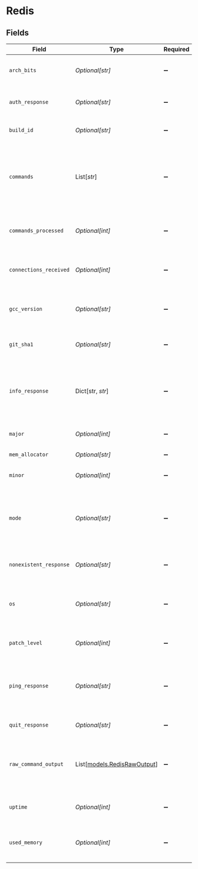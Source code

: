 # Redis


## Fields

| Field                                                                                                              | Type                                                                                                               | Required                                                                                                           | Description                                                                                                        |
| ------------------------------------------------------------------------------------------------------------------ | ------------------------------------------------------------------------------------------------------------------ | ------------------------------------------------------------------------------------------------------------------ | ------------------------------------------------------------------------------------------------------------------ |
| `arch_bits`                                                                                                        | *Optional[str]*                                                                                                    | :heavy_minus_sign:                                                                                                 | The architecture bits (32 or 64) the Redis server used to build.                                                   |
| `auth_response`                                                                                                    | *Optional[str]*                                                                                                    | :heavy_minus_sign:                                                                                                 | The response from the AUTH command, if sent.                                                                       |
| `build_id`                                                                                                         | *Optional[str]*                                                                                                    | :heavy_minus_sign:                                                                                                 | The Build ID of the Redis server.                                                                                  |
| `commands`                                                                                                         | List[*str*]                                                                                                        | :heavy_minus_sign:                                                                                                 | The list of commands actually sent to the server, serialized in inline format, like 'PING' or 'AUTH somePassword'. |
| `commands_processed`                                                                                               | *Optional[int]*                                                                                                    | :heavy_minus_sign:                                                                                                 | The total number of commands processed by the server.                                                              |
| `connections_received`                                                                                             | *Optional[int]*                                                                                                    | :heavy_minus_sign:                                                                                                 | The total number of connections accepted by the server.                                                            |
| `gcc_version`                                                                                                      | *Optional[str]*                                                                                                    | :heavy_minus_sign:                                                                                                 | The version of the GCC compiler used to compile the Redis server.                                                  |
| `git_sha1`                                                                                                         | *Optional[str]*                                                                                                    | :heavy_minus_sign:                                                                                                 | The Sha-1 Git commit hash the Redis server used.                                                                   |
| `info_response`                                                                                                    | Dict[str, *str*]                                                                                                   | :heavy_minus_sign:                                                                                                 | The response from the INFO command. Should be a series of key:value pairs separated by CRLFs.                      |
| `major`                                                                                                            | *Optional[int]*                                                                                                    | :heavy_minus_sign:                                                                                                 | Major is the version's major number.                                                                               |
| `mem_allocator`                                                                                                    | *Optional[str]*                                                                                                    | :heavy_minus_sign:                                                                                                 | The memory allocator.                                                                                              |
| `minor`                                                                                                            | *Optional[int]*                                                                                                    | :heavy_minus_sign:                                                                                                 | Minor is the version's major number.                                                                               |
| `mode`                                                                                                             | *Optional[str]*                                                                                                    | :heavy_minus_sign:                                                                                                 | The mode the Redis server is running (standalone or cluster), read from the the info_response (if available).      |
| `nonexistent_response`                                                                                             | *Optional[str]*                                                                                                    | :heavy_minus_sign:                                                                                                 | The response from the NONEXISTENT command.                                                                         |
| `os`                                                                                                               | *Optional[str]*                                                                                                    | :heavy_minus_sign:                                                                                                 | The OS the Redis server is running, read from the the info_response (if available).                                |
| `patch_level`                                                                                                      | *Optional[int]*                                                                                                    | :heavy_minus_sign:                                                                                                 | Patchlevel is the version's patchlevel number.                                                                     |
| `ping_response`                                                                                                    | *Optional[str]*                                                                                                    | :heavy_minus_sign:                                                                                                 | The response from the PING command; should either be "PONG" or an authentication error.                            |
| `quit_response`                                                                                                    | *Optional[str]*                                                                                                    | :heavy_minus_sign:                                                                                                 | The response to the QUIT command.                                                                                  |
| `raw_command_output`                                                                                               | List[[models.RedisRawOutput](../models/redisrawoutput.md)]                                                         | :heavy_minus_sign:                                                                                                 | The raw output returned by the server for each command sent; the indices match those of commands.                  |
| `uptime`                                                                                                           | *Optional[int]*                                                                                                    | :heavy_minus_sign:                                                                                                 | The number of seconds since Redis server start.                                                                    |
| `used_memory`                                                                                                      | *Optional[int]*                                                                                                    | :heavy_minus_sign:                                                                                                 | The total number of bytes allocated by Redis using its allocator.                                                  |
